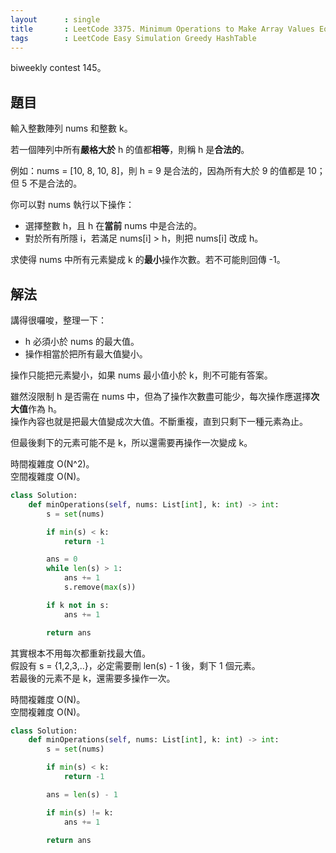 ```yaml
---
layout      : single
title       : LeetCode 3375. Minimum Operations to Make Array Values Equal to K
tags        : LeetCode Easy Simulation Greedy HashTable
---
```

biweekly contest 145。

## 題目

輸入整數陣列 nums 和整數 k。  

若一個陣列中所有**嚴格大於** h 的值都**相等**，則稱 h 是**合法的**。  

例如：nums = [10, 8, 10, 8]，則 h = 9 是合法的，因為所有大於 9 的值都是 10；但 5 不是合法的。  

你可以對 nums 執行以下操作：  

- 選擇整數 h，且 h 在**當前** nums 中是合法的。  
- 對於所有所隱 i，若滿足 nums[i] > h，則把 nums[i] 改成 h。  

求使得 nums 中所有元素變成 k 的**最小**操作次數。若不可能則回傳 -1。  

## 解法

講得很囉唆，整理一下：  

- h 必須小於 nums 的最大值。  
- 操作相當於把所有最大值變小。  

操作只能把元素變小，如果 nums 最小值小於 k，則不可能有答案。  

雖然沒限制 h 是否需在 nums 中，但為了操作次數盡可能少，每次操作應選擇**次大值**作為 h。  
操作內容也就是把最大值變成次大值。不斷重複，直到只剩下一種元素為止。  

但最後剩下的元素可能不是 k，所以還需要再操作一次變成 k。  

時間複雜度 O(N^2)。  
空間複雜度 O(N)。  

```python
class Solution:
    def minOperations(self, nums: List[int], k: int) -> int:
        s = set(nums)

        if min(s) < k:
            return -1

        ans = 0
        while len(s) > 1:
            ans += 1
            s.remove(max(s))

        if k not in s:
            ans += 1

        return ans
```

其實根本不用每次都重新找最大值。  
假設有 s = {1,2,3,..}，必定需要刪 len(s) - 1 後，剩下 1 個元素。  
若最後的元素不是 k，還需要多操作一次。  

時間複雜度 O(N)。  
空間複雜度 O(N)。  

```python
class Solution:
    def minOperations(self, nums: List[int], k: int) -> int:
        s = set(nums)

        if min(s) < k:
            return -1

        ans = len(s) - 1

        if min(s) != k:
            ans += 1
 
        return ans
```
